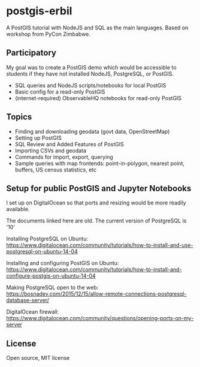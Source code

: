 # postgis-erbil

A PostGIS tutorial with NodeJS and SQL as the main languages.
Based on workshop from PyCon Zimbabwe.

## Participatory

My goal was to create a PostGIS demo which would be accessible to students
if they have not installed NodeJS, PostgreSQL, or PostGIS.

- SQL queries and NodeJS scripts/notebooks for local PostGIS
- Basic config for a read-only PostGIS
- (internet-required) ObservableHQ notebooks for read-only PostGIS

## Topics

- Finding and downloading geodata (govt data, OpenStreetMap)
- Setting up PostGIS
- SQL Review and Added Features of PostGIS
- Importing CSVs and geodata
- Commands for import, export, querying
- Sample queries with map frontends: point-in-polygon, nearest point, buffers, US census statistics, etc

## Setup for public PostGIS and Jupyter Notebooks

I set up on DigitalOcean so that ports and resizing would be more readily available.

The documents linked here are old. The current version of PostgreSQL is '10'

Installing PostgreSQL on Ubuntu:
https://www.digitalocean.com/community/tutorials/how-to-install-and-use-postgresql-on-ubuntu-14-04

Installing and configuring PostGIS on Ubuntu:
https://www.digitalocean.com/community/tutorials/how-to-install-and-configure-postgis-on-ubuntu-14-04

Making PostgreSQL open to the web:
https://bosnadev.com/2015/12/15/allow-remote-connections-postgresql-database-server/

DigitalOcean firewall: https://www.digitalocean.com/community/questions/opening-ports-on-my-server

## License

Open source, MIT license
